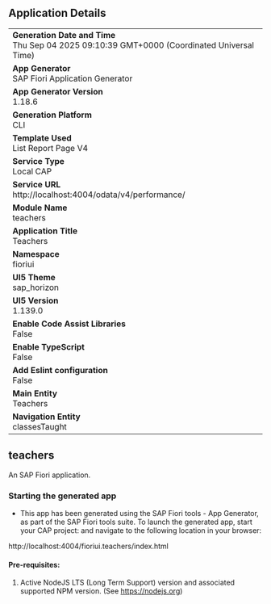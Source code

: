 ## Application Details
|               |
| ------------- |
|**Generation Date and Time**<br>Thu Sep 04 2025 09:10:39 GMT+0000 (Coordinated Universal Time)|
|**App Generator**<br>SAP Fiori Application Generator|
|**App Generator Version**<br>1.18.6|
|**Generation Platform**<br>CLI|
|**Template Used**<br>List Report Page V4|
|**Service Type**<br>Local CAP|
|**Service URL**<br>http://localhost:4004/odata/v4/performance/|
|**Module Name**<br>teachers|
|**Application Title**<br>Teachers|
|**Namespace**<br>fioriui|
|**UI5 Theme**<br>sap_horizon|
|**UI5 Version**<br>1.139.0|
|**Enable Code Assist Libraries**<br>False|
|**Enable TypeScript**<br>False|
|**Add Eslint configuration**<br>False|
|**Main Entity**<br>Teachers|
|**Navigation Entity**<br>classesTaught|

## teachers

An SAP Fiori application.

### Starting the generated app

-   This app has been generated using the SAP Fiori tools - App Generator, as part of the SAP Fiori tools suite.  To launch the generated app, start your CAP project:  and navigate to the following location in your browser:

http://localhost:4004/fioriui.teachers/index.html

#### Pre-requisites:

1. Active NodeJS LTS (Long Term Support) version and associated supported NPM version.  (See https://nodejs.org)


